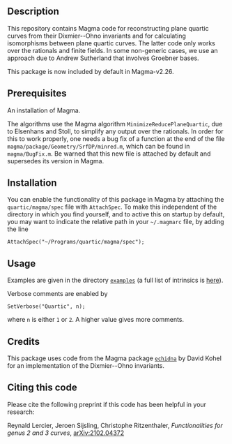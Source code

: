 Description
--

This repository contains Magma code for reconstructing plane quartic curves from their Dixmier--Ohno invariants and for calculating isomorphisms between plane quartic curves. The latter code only works over the rationals and finite fields. In some non-generic cases, we use an approach due to Andrew Sutherland that involves Groebner bases.

This package is now included by default in Magma-v2.26.

Prerequisites
--

An installation of Magma.

The algorithms use the Magma algorithm `MinimizeReducePlaneQuartic`, due to Elsenhans and Stoll, to simplify any output over the rationals. In order for this to work properly, one needs a bug fix of a function at the end of the file `magma/package/Geometry/SrfDP/minred.m`, which can be found in `magma/BugFix.m`. Be warned that this new file is attached by default and supersedes its version in Magma.

Installation
--

You can enable the functionality of this package in Magma by attaching the `quartic/magma/spec` file with `AttachSpec`. To make this independent of the directory in which you find yourself, and to active this on startup by default, you may want to indicate the relative path in your `~/.magmarc` file, by adding the line
```
AttachSpec("~/Programs/quartic/magma/spec");
```

Usage
--

Examples are given in the directory [`examples`](examples) (a full list of intrinsics is [here](intrinsics.md)).

Verbose comments are enabled by
```
SetVerbose("Quartic", n);
```
where `n` is either `1` or `2`. A higher value gives more comments.

Credits
--

This package uses code from the Magma package [`echidna`](http://iml.univ-mrs.fr/~kohel/alg/index.html) by David Kohel for an implementation of the Dixmier--Ohno invariants.

Citing this code
--

Please cite the following preprint if this code has been helpful in your research:

Reynald Lercier, Jeroen Sijsling, Christophe Ritzenthaler,
*Functionalities for genus 2 and 3 curves*,
[arXiv:2102.04372](https://arxiv.org/abs/2102.04372)
